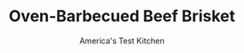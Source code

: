 ---
layout: ../../layouts/MarkdownPostLayout.astro
title: Oven-Barbecued Beef Brisket
author: America's Test Kitchen
pubDate: 2023-03-15
description: "When its too cold to barbecue outside, you can still add smoky flavor to brisket by using your oven-and bacon."
image_url: https://res.cloudinary.com/hksqkdlah/image/upload/ar_1:1,c_fill,dpr_2.0,f_auto,fl_lossy.progressive.strip_profile,g_faces:auto,q_auto:low,w_344/29863_sfs-oven-barbequed-beef-brisket-018
tags: ["Main Courses","Beef","Cookbook Collection"]
calories: 8204
protein: 43
carbohydrates: 15
fats: 
fiber: 
ingredients: ["1/3 cup, recipe All-Purpose BBQ Rub","1 , brisket roast (4 to 5 pounds) fat trimmed to 1/4 inch thick","1 pound, bacon",", Bacon from cooked brisket","1 , onion, chopped fine","1/2 cup, cider vinegar","1/3 cup, packed dark brown sugar","1 - 2 cups, low-sodium chicken broth","1/2 cup, ketchup","1 , canned chipotle chile in adobo sauce, minced"]
serves: 10
time: ""
instructions: ["For the brisket: Adjust oven rack to upper-middle position and heat oven to 275 degrees. Massage dry rub into meat and poke all over with fork (see photo 1, below). Arrange half of bacon strips, overlapping slightly, crosswise on bottom of broilersafe 13 by 9-inch baking dish. Place brisket, fat side down, in bacon-lined pan and place remaining bacon strips on top, tucking ends of strips underneath brisket (see photo). Cover pan with foil and roast until fork inserted into brisket can be removed with no resistance, about 4 hours.","Remove pan from oven and carefully flip brisket fat side up. Replace foil and return brisket to oven. Turn off heat and allow brisket to rest in warm oven for 1 hour.","For the sauce: Pour accumulated juices into 1-quart measuring cup and set aside. Remove bacon from brisket, chop into small pieces, and heat in medium saucepan over medium heat until fat has rendered, about 5 minutes. Add onion and cook until softened, about 5 minutes. Off heat, add vinegar and sugar and stir to combine. Return to medium heat and reduce to syrupy consistency, about 5 minutes","Meanwhile, skim fat from reserved juices and discard fat. Add enough chicken broth to juices to make 3 cups. Add to saucepan and reduce until mixture in saucepan measures 3 cups, about 8 minutes. Off heat, stir in ketchup and chipotle. Strain through fine-mesh strainer, if desired.","Turn oven to broil. Brush brisket with 1 cup sauce and broil until top is lightly charred and fat is crisped, 5 to 7 minutes. Transfer to cutting board and slice across grain into 1/4-inch slices. Serve with remaining sauce.","MAKE AHEAD: Follow recipe through step one. In step 2, place the brisket fat side up on aluminum foil and wrap tightly; reserve juices in an airtight container. Refrigerate for up to 3 days. When ready to proceed, remove the bacon from the brisket, rewrap the brisket in foil, and cook for 1 hour in a 350-degree oven. Proceed with the recipe from step three. In step 5, remove the foil from the brisket and proceed as directed."]
nutrition: ["800 mg Potassium","430 mg Phosphorus","60 mg Calcium","3 mg Iron","52 mg Magnesium","791 mg Sodium","9 mg Zinc","63 g Fat","10 mg Niacin (B3)","27 g Monounsaturated","4 g Polyunsaturated","6 mg Vitamin C","221 mg Cholesterol","24 g Saturated","24 µg Folate (food)","12 g Sugars","6 µg Vitamin K","213 g Water","15 g Carbs","24 µg Folate equivalent (total)","43 g Protein","1 mg Vitamin E","3 µg Vitamin B12","1 mg Vitamin B6","75 µg Vitamin A","820 kcal Energy","8 g Sugars, added","8204 calories"]
notes: "Our own Smoky Bacon BBQ Sauce (below) is our first choice, but feel free to use 3 1/2 cups of store-bought sauce. If you do use another sauce, skip steps 3 and 4 and go directly to step 5."
---